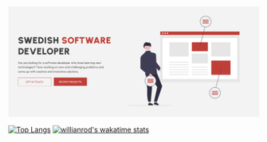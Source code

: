 [![Header](https://github.com/isakgranqvist2021/isakgranqvist2021/blob/main/github-header.png "Header")](https://isakgranqvist.com/)


[![Top Langs](https://github-readme-stats.vercel.app/api/top-langs/?username=isakgranqvist2021&layout=compact)](https://github.com/anuraghazra/github-readme-stats)
[![willianrod's wakatime stats](https://github-readme-stats.vercel.app/api/wakatime?username=isakgranqvist2021)](https://github.com/anuraghazra/github-readme-stats)
